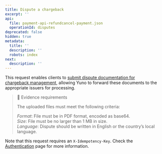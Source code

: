 ```yaml
---
title: Dispute a chargeback
excerpt: ''
api:
  file: payment-api-refundcancel-payment.json
  operationId: disputes
deprecated: false
hidden: true
metadata:
  title: ''
  description: ''
  robots: index
next:
  description: ''
---
```

This request enables clients to [submit dispute documentation for chargeback management](doc:chargeback-management), allowing Yuno to forward these documents to the appropriate issuers for processing. 

> 📘 Evidence requirements
>
> The uploaded files must meet the following criteria:
>
> *Format*: File must be in PDF format, encoded as base64.\
> *Size*: File must be no larger than 1 MB in size.\
> *Language*: Dispute should be written in English or the country’s local language.

Note that this request requires an `X-Idempotency-Key`. Check the [Authentication](ref:authentication#idempotency) page for more information.

